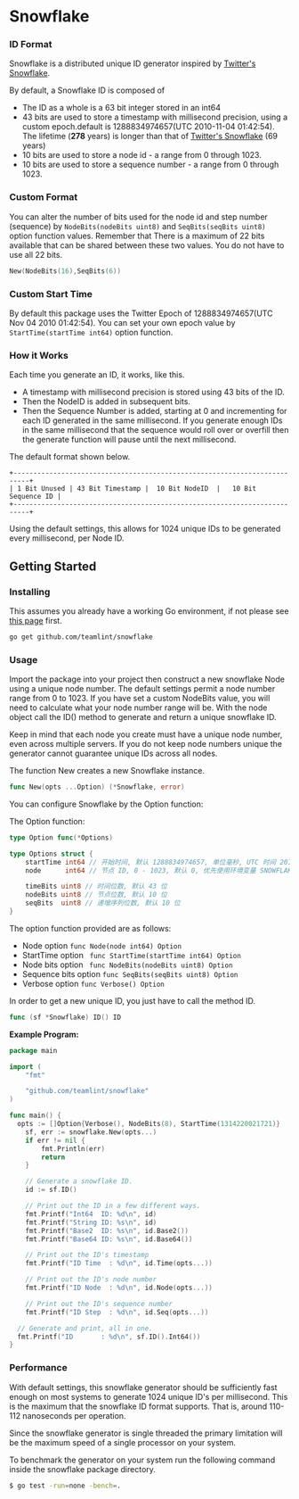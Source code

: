# Snowflake

### ID Format

Snowflake is a distributed unique ID generator inspired by [Twitter's Snowflake](https://blog.twitter.com/2010/announcing-snowflake).

By default, a Snowflake ID is composed of
* The ID as a whole is a 63 bit integer stored in an int64
* 43 bits are used to store a timestamp with millisecond precision, using a custom epoch.default  is 1288834974657(UTC 2010-11-04 01:42:54). The lifetime (**278** years) is longer than that of [Twitter's Snowflake](https://blog.twitter.com/2010/announcing-snowflake) (69 years)
* 10 bits are used to store a node id - a range from 0 through 1023.
* 10 bits are used to store a sequence number - a range from 0 through 1023.

### Custom Format

You can alter the number of bits used for the node id and step number (sequence) by `NodeBits(nodeBits uint8)` and `SeqBits(seqBits uint8)` option function values. Remember that There is a maximum of 22 bits available that can be shared between these two values. You do not have to use all 22 bits.

```go
New(NodeBits(16),SeqBits(6))
```

### Custom Start Time

By default this package uses the Twitter Epoch of 1288834974657(UTC Nov 04 2010 01:42:54). You can set your own epoch value by `StartTime(startTime int64)` option function.

### How it Works
Each time you generate an ID, it works, like this.
* A timestamp with millisecond precision is stored using 43 bits of the ID.
* Then the NodeID is added in subsequent bits.
* Then the Sequence Number is added, starting at 0 and incrementing for each ID generated in the same millisecond. If you generate enough IDs in the same millisecond that the sequence would roll over or overfill then the generate function will pause until the next millisecond.

The default format shown below.
```
+--------------------------------------------------------------------------+
| 1 Bit Unused | 43 Bit Timestamp |  10 Bit NodeID  |   10 Bit Sequence ID |
+--------------------------------------------------------------------------+
```

Using the default settings, this allows for 1024 unique IDs to be generated every millisecond, per Node ID.

## Getting Started

### Installing

This assumes you already have a working Go environment, if not please see
[this page](https://golang.org/doc/install) first.

```sh
go get github.com/teamlint/snowflake
```

### Usage

Import the package into your project then construct a new snowflake Node using a
unique node number. The default settings permit a node number range from 0 to 1023.
If you have set a custom NodeBits value, you will need to calculate what your 
node number range will be. With the node object call the ID() method to 
generate and return a unique snowflake ID. 

Keep in mind that each node you create must have a unique node number, even 
across multiple servers.  If you do not keep node numbers unique the generator 
cannot guarantee unique IDs across all nodes.

The function New creates a new Snowflake instance.

```go
func New(opts ...Option) (*Snowflake, error)
```

You can configure Snowflake by the Option function:

The Option function:

```go
type Option func(*Options)

type Options struct {
	startTime int64 // 开始时间, 默认 1288834974657, 单位毫秒, UTC 时间 2010-11-04 01:42:54
	node      int64 // 节点 ID, 0 - 1023, 默认 0, 优先使用环境变量 SNOWFLAKE_NODE, 其次使用私有 IP 地址进行节点掩码计算

	timeBits uint8 // 时间位数, 默认 43 位
	nodeBits uint8 // 节点位数, 默认 10 位
	seqBits  uint8 // 递增序列位数, 默认 10 位
}
```

The option function provided are as follows:

- Node option `func Node(node int64) Option`
- StartTime option ` func StartTime(startTime int64) Option`
- Node bits option ` func NodeBits(nodeBits uint8) Option`
- Sequence bits option `func SeqBits(seqBits uint8) Option`
- Verbose option `func Verbose() Option`

In order to get a new unique ID, you just have to call the method ID.

```go
func (sf *Snowflake) ID() ID
```

**Example Program:**

```go
package main

import (
	"fmt"

	"github.com/teamlint/snowflake"
)

func main() {
  opts := []Option{Verbose(), NodeBits(8), StartTime(1314220021721)}
	sf, err := snowflake.New(opts...)
	if err != nil {
		fmt.Println(err)
		return
	}

	// Generate a snowflake ID.
	id := sf.ID()

	// Print out the ID in a few different ways.
	fmt.Printf("Int64  ID: %d\n", id)
	fmt.Printf("String ID: %s\n", id)
	fmt.Printf("Base2  ID: %s\n", id.Base2())
	fmt.Printf("Base64 ID: %s\n", id.Base64())

	// Print out the ID's timestamp
	fmt.Printf("ID Time  : %d\n", id.Time(opts...))

	// Print out the ID's node number
	fmt.Printf("ID Node  : %d\n", id.Node(opts...))

	// Print out the ID's sequence number
	fmt.Printf("ID Step  : %d\n", id.Seq(opts...))

  // Generate and print, all in one.
  fmt.Printf("ID       : %d\n", sf.ID().Int64())
}
```

### Performance

With default settings, this snowflake generator should be sufficiently fast 
enough on most systems to generate 1024 unique ID's per millisecond. This is 
the maximum that the snowflake ID format supports. That is, around 110-112 
nanoseconds per operation. 

Since the snowflake generator is single threaded the primary limitation will be
the maximum speed of a single processor on your system.

To benchmark the generator on your system run the following command inside the
snowflake package directory.

```sh
$ go test -run=none -bench=.
```

